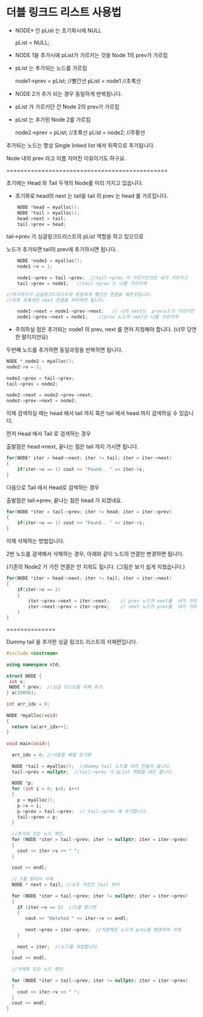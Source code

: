 # 더블 링크드 리스트 사용법

- NODE* 인 pList 는 초기화시에 NULL

	pList = NULL;
 
 
- NODE 1을 추가시에 pList가 가르키는 것을 Node 1의 prev가 가르킴

- pList 는 추가되는 노드를 가르킴

	node1->prev = pList;   //빨간선
	pList = node1  //초록선
 
- NODE 2가 추가 되는 경우 동일하게 반복됩니다.

- pList 가 가르키던 건 Node 2의 prev가 가르킴

- pList 는 추가된 Node 2를 가르킴
 
	node2->prev = pList;  //초록선
	pList = node2;  //주황선
 
추가되는 노드는 항상 Single linked list 에서 뒤쪽으로 추가됩니다.

Node 내의 prev 라고 이름 지어진 이유이기도 하구요.


==============================================


초기에는 Head 와 Tail 두개의 Node를 미리 가지고 있습니다.


- 초기화로 head의 next 는 tail을    tail 의 prev 는 head 를 가르킵니다.

```c 
	NODE *head = myalloc();
	NODE *tail = myalloc();
	head->next = tail;
	tail->prev = head;
``` 
tail->prev 가 싱글링크드리스트의 pList 역할을 하고 있으므로

노드가 추가되면  tail의 prev에 추가하시면 됩니다.

```c
	NODE *node1 = myalloc();
	node1->v = 1;
 
	node1->prev = tail->prev;  //tail->prev 가 가르키던것은 내가 가르키고
	tail->prev = node1;   //tail->prev 는 나를 가르키게

//여기까지가 싱글링크드리스트와 동일하게 빨간선 연결을 해준것입니다.
//이후 초록색인 next 연결을 처리하면 됩니다.
 
	node1->next = node1->prev->next;   // 나의 next는  prev노드가 가르키던 next를
	node1->prev->next = node1;    //prev 노드의 next는 나를 가르키게
``` 

- 주의하실 점은 추가되는 node1 의 prev, next 를 먼저 지정해야 합니다. (너무 당연한 말이지만요)

두번째 노드를 추가하면 동일과정을 반복하면 됩니다.

```c
NODE * node2 = myalloc();
node2->v = 2;
  
node2->prev = tail->prev;
tail->prev = node2;
  
node2->next = node2->prev->next;
node2->prev->next = node2;
``` 

이제 검색하실 때는 head 에서 tail 까지  혹은 tail 에서 head 까지 검색하실 수 있습니다.

먼저 Head 에서 Tail 로 검색하는 경우

출발점은 head->next, 끝나는 점은 tail 까지 가시면 됩니다.

```c 
for(NODE* iter = head->next; iter != tail; iter = iter->next)
{
    if(iter->v == 1) cout << "Found.. " << iter->i;
}
``` 

다음으로 Tail 에서 Head로 검색하는 경우

출발점은 tail->prev, 끝나는 점은 head 가 되겠네요.

```c 
for(NODE *iter = tail->prev; iter != head; iter = iter->prev)
{
    if(iter->v == 1) cout << "Found.. " << iter->i;
}
``` 


이제 삭제하는 방법입니다.

2번 노드를 검색해서 삭제하는 경우, 아래와 같이 노드의 연결만 변경하면 됩니다.

(기존의 Node2 가 가진 연결은 안 지워도 됩니다. (그림은 보기 쉽게 지웠습니다.)

```c 
for(NODE *iter = head->next; iter != tail; iter = iter->next)
{
    if(iter->v == 2)
    {
        iter->prev->next = iter->next;    // prev 노드의 next를  내가 가르키던 next 로  (초록색연결)
        iter->next->prev = iter->prev;    // next 노드의 prev를  내가 가르키던 prev 로  (빨간색연결)
    }
}
```

==============

Dummy tail 을 추가한 싱글 링크드 리스트의 삭제편입니다.

```c++
#include <iostream>
 
using namespace std;
 
struct NODE {
 int v;
 NODE * prev;  //싱글 리스트를 위해 추가.
} a[20000];
 
int arr_idx = 0;
 
NODE *myalloc(void)
{
  return &a[arr_idx++];
}
 
void main(void){
 
  arr_idx = 0; //사용할 배열 초기화
 
  NODE *tail = myalloc();  //Dummy tail 노드를 미리 만들어 둡니다.
  tail->prev = nullptr;  //tail->prev 가 pList 역할을 대신 합니다.
 
  NODE *p;
  for (int i = 0; i<8; i++)
  {
    p = myalloc();
    p->v = i;
    p->prev = tail->prev;  // tail->prev 에 추가합니다.
    tail->prev = p;
  }
 
  //추가된 모든 노드 확인.
  for (NODE *iter = tail->prev; iter != nullptr; iter = iter->prev)
  {
    cout << iter->v << " ";
  }
 
  cout << endl;
 
  // 5를 찾아서 삭제
  NODE * next = tail; //노드 저장은 tail 부터
 
  for (NODE *iter = tail->prev; iter != nullptr; iter = iter->prev)
  {
    if (iter->v == 5)  //5를 찾으면
    {
       cout << "Deleted " << iter->v << endl;
       
       next->prev = iter->prev;  //저장해둔 노드의 prev를 변경하여 삭제
    }
 
    next = iter;  //노드를 저장합니다.
  }
  cout << endl;
 
  //삭제후 모든 노드 확인.
 
  for (NODE *iter = tail->prev; iter != nullptr; iter = iter->prev)
  {
    cout << iter->v << " ";
  }
  cout << endl;
}
```
